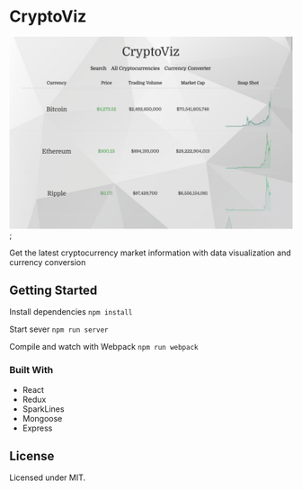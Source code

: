 # CryptoViz

![Screenshot](https://github.com/matalytic/crypto-viz/blob/screen-shots/crypto-viz-preview.png);

Get the latest cryptocurrency market information with data visualization and currency conversion

## Getting Started

Install dependencies 
`npm install`

Start sever 
`npm run server`

Compile and watch with Webpack
`npm run webpack`

### Built With

* React
* Redux
* SparkLines
* Mongoose
* Express

## License
Licensed under MIT.